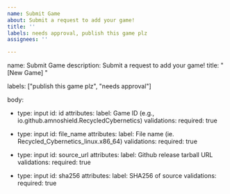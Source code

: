 ```yaml
---
name: Submit Game
about: Submit a request to add your game!
title: ''
labels: needs approval, publish this game plz
assignees: ''

---
```


name: Submit Game
description: Submit a request to add your game!
title: "[New Game] <Game Name>"

labels: ["publish this game plz", "needs approval"]

body:
- type: input
  id: id
  attributes:
    label: Game ID (e.g., io.github.amnoshield.RecycledCybernetics)
  validations:
    required: true

- type: input
  id: file_name
  attributes:
    label: File name (ie. Recycled_Cybernetics_linux.x86_64)
  validations:
    required: true

- type: input
  id: source_url
  attributes:
    label: Github release tarball URL
  validations:
    required: true

- type: input
  id: sha256
  attributes:
    label: SHA256 of source
  validations:
    required: true
